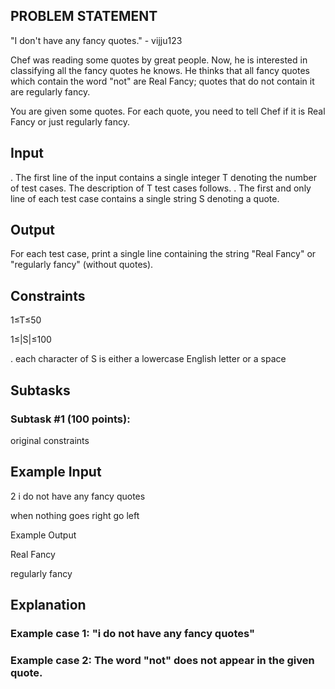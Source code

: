 ## PROBLEM STATEMENT 

"I don't have any fancy quotes." - vijju123

Chef was reading some quotes by great people. Now, he is interested in classifying all the fancy quotes he knows.
He thinks that all fancy quotes which contain the word "not" are Real Fancy; quotes that do not contain it are regularly fancy.

You are given some quotes. For each quote, you need to tell Chef if it is Real Fancy or just regularly fancy.

## Input
. The first line of the input contains a single integer T denoting the number of test cases. The description of T test cases follows.
. The first and only line of each test case contains a single string S denoting a quote.

## Output
For each test case, print a single line containing the string "Real Fancy" or "regularly fancy" (without quotes).

## Constraints

1≤T≤50

1≤|S|≤100

. each character of S is either a lowercase English letter or a space

## Subtasks

### Subtask #1 (100 points):
original constraints

## Example Input
2
i do not have any fancy quotes

when nothing goes right go left

Example Output

Real Fancy

regularly fancy

## Explanation

### Example case 1: "i do not have any fancy quotes"

### Example case 2: The word "not" does not appear in the given quote.

